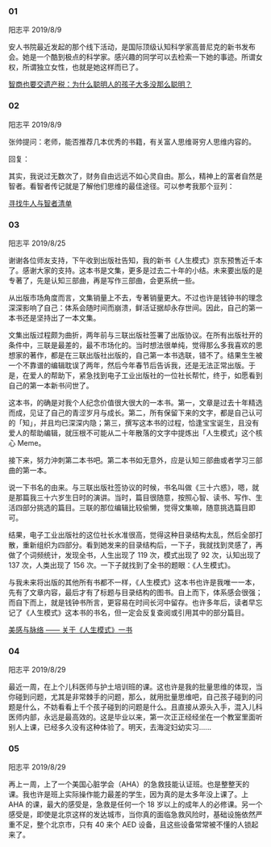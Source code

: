 ### 01

阳志平 2019/8/9

安人书院最近发起的那个线下活动，是国际顶级认知科学家高普尼克的新书发布会。她是一个酷到极点的科学家。感兴趣的同学可以去检索一下她的事迹。所谓女权，所谓独立女性，也就是她这样而已了。

[智商也要交遗产税：为什么聪明人的孩子大多没那么聪明？](https://mp.weixin.qq.com/s?__biz=MzIyMzA3NDY1Mg==&mid=2247515968&idx=1&sn=17877935c3aedc4c2d96ff45e5289e40&source=41#wechat_redirect)

### 02

阳志平 2019/8/9

张帅提问：老师，能否推荐几本优秀的书籍，有关富人思维哥穷人思维内容的。

回复：

其实，我说过无数次了，财务自由远远不如心灵自由。那么，精神上的富者自然是智者。看智者传记就是了解他们思维的最佳途径。可以参考我那个豆列：

[寻找牛人与智者清单](https://www.douban.com/doulist/3217178/)

### 03

阳志平 2019/8/25

谢谢各位师友支持，下午收到出版社告知，我的新书《人生模式》京东预售近千本了。感谢大家的支持。这本书是文集，更多是过去二十年的小结。未来要出版的是专著了，先是认知三部曲，再是写作三部曲，会更系统一些。

从出版市场角度而言，文集销量上不去，专著销量更大。不过也许是钱钟书的理念深深影响了自己：体系会随时间而崩溃，鲜活证据却永存世间。因此，自己的第一本书还是坚持出了一本文集。

文集出版过程颇为曲折，两年前与三联出版社签署了出版协议。在所有出版社开的条件中，三联是最差的，最不市场化的。当时想法很单纯，觉得那么多我喜欢的思想家的著作，都是在三联出版社出版的，自己第一本书选联，错不了。结果生生被一个不靠谱的编辑耽误了两年，然后今年春节后告诉我，还是无法正常出版。于是，在爱人的帮助下，紧急找到电子工业出版社的一位社长帮忙，终于，如愿看到自己的第一本新书问世了。

这本书，的确是对我个人纪念价值很大很大的一本书。第一，文章是过去十年精选而成，见证了自己的青涩岁月与成长。第二，所有保留下来的文字，都是自己认可的「知」，并且均已深深内隐；第三，撰写这本书的过程，恰逢宝宝诞生，且没有爱人的帮助编辑，就压根不可能从二十年散落的文字中提炼出「人生模式」这个核心 Meme。

接下来，努力沖刺第二本书吧。第二本书如无意外，应是认知三部曲或者学习三部曲的第一本。

说一下书名的由来。与三联出版社签协议的时候，书名叫做《三十六惑》，嗯，就是那篇我三十六岁生日时的演讲。当时，篇目很随意，按照心智、读书、写作、生活四部分挑选的篇目。三联的那位编辑比较偷懒，觉得文集嘛，随意挑选篇目即可。

结果，电子工业出版社的这位社长水准很高，觉得这种目录结构太乱，然后全部打散，重新组织为四部分。看到她发来的目录结构后，一下子，我就找到灵感了，再做了个词频统计，发现全书，人生出现了 119 次，模式出现了 92 次，认知出现了 137 次，人类出现了 156 次。一下子就找到了全书的题眼：《人生模式》。

与我未来将出版的其他所有书都不一样，《人生模式》这本书也许是我唯一一本，先有了文章内容，最后才有了标题与目录结构的图书。自上而下，体系感会很强；而自下而上，就是钱钟书所言，更容易在时间长河中留存。也许多年后，读者早忘记了《人生模式》这本书的书名，但一定会反复查阅或引用其中的部分篇目。

[美感与脉络 —— 关于《人生模式》一书](https://mp.weixin.qq.com/s/2UlVoWSIv7Y_ajOwxGXAuA)

### 04

阳志平 2019/8/29

最近一周，在上个儿科医师与护土培训班的课。这也许是我的批量思维的体现，当你碰到问题，尤其是非常棘手的问题，那么，就用批量思维吧，自己孩子碰到的问题是什么，不妨看看上千个孩子碰到的问题是什么。且直接从源头入手，混入儿科医师内部，永远是最高效的。这是毕业以来，第一次正正经经坐在一个教室里面听别人上课，已经多久没有这种体验了。明天，去海淀妇幼实习......

### 05

阳志平 2019/8/29

再上ー周，上了一个美国心脏学会（AHA）的急救技能认证班。也是整整天的课。我也许是班上实际操作能力最差的学生，因为真的是太多年没上课了。上 AHA 的课，最大的感受是，急救是任何一个 18 岁以上的成年人的必修课。另一个感受是，即使是北京这样的发达城市，当你真的面临急救风险时，基础设施依然严重不足，整个北京市，只有 40 来个 AED 设备，且这些设备常常被不懂的人锁起来了。